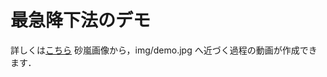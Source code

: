 # 最急降下法のデモ
詳しくは[こちら](https://t0m0ya1997.github.io/blog/post/gradient/)
砂嵐画像から，img/demo.jpg へ近づく過程の動画が作成できます．
